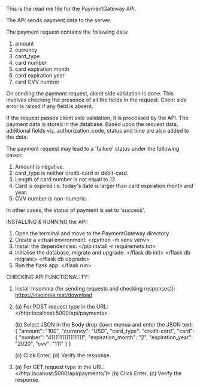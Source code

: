 This is the read me file for the PaymentGateway API.

The API sends payment data to the server.

The payment request contains the following data:
1) amount
2) currency
3) card_type
4) card number
5) card expiration month
6) card expiration year
7) card CVV number

On sending the payment request, client side validation is done. This involves checking the presence of all the fields in the request. Client side error is raised if any field is absent.

If the request passes client side validation, it is processed by the API. The payment data is stored in the database. Based upon the request data, additional fields viz. authorization_code, status and time are also added to the data.

The payment request may lead to a 'failure' status under the following cases:
1) Amount is negative.
2) card_type is neither credit-card or debit-card.
3) Length of card number is not equal to 12.
4) Card is expired i.e. today's date is larger than card expiration month and year.
5) CVV number is non-numeric.

In other cases, the status of payment is set to 'success'.


INSTALLING & RUNNING the API:
1) Open the terminal and move to the PaymentGateway directory
2) Create a virtual environment:
	</python -m venv venv>
3) Install the dependencies:
	</pip install -r requiremets.txt>
4) Initialise the database, migrate and upgrade.
	</flask db init>
	</flask db migrate>
	</flask db upgrade> 
5) Run the flask app:
	</flask run>

CHECKING API FUNCTIONALITY:
1) Install Insomnia (for sending requests and checking responses)):
	https://insomnia.rest/download
2)  (a) For POST request type in the URL:
	</http:localhost:5000/api/payments>
	
	(b) Select JSON in the Body drop down menua and enter the JSON text:
	{
	"amount": "100",
	"currency": "USD",
	"card_type": "credit-card",
	"card": {
		"number": "4111111111111111",
		"expiration_month": "2",
		"expiration_year": "2020",
		"cvv": "111"
		}
	}
	
	(c) Click Enter.
	(d) Verify the response.

3) 	(a) For GET request type in the URL:
	</http:locahost:5000/api/payments/1>
	(b) Click Enter.
	(c) Verify the response. 